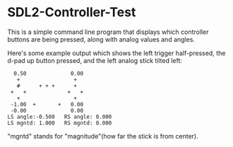 # SDL2-Controller-Test

This is a simple command line program that displays which controller buttons are being pressed, along with analog values and angles.

Here's some example output which shows the left trigger half-pressed, the d-pad up button pressed, and the left analog stick tilted left:
```
  0.50              0.00
   +                 +
   #      + + +      +
 +   +             +   +
   +                 +
 -1.00  +       +   0.00
 -0.00              0.00
LS angle:-0.500   RS angle: 0.000
LS mgntd: 1.000   RS mgntd: 0.000

```
"mgntd" stands for "magnitude"(how far the stick is from center).

